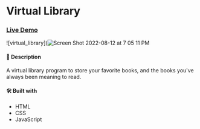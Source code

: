 # Virtual Library

### [Live Demo](https://ranaabdulrhman.github.io/myLibrary/)

![virtual_library](![Screen Shot 2022-08-12 at 7 05 11 PM](https://user-images.githubusercontent.com/84894614/184396934-4fd79561-a722-4f1d-a524-051f396ec9c1.png)

#### 📝 Description
A virtual library program to store your favorite books, and the books you've always been meaning to read.

#### 🛠️ Built with
 * HTML
 * CSS
 * JavaScript
